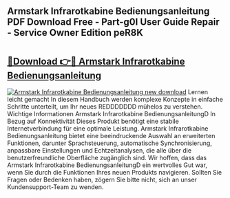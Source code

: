 ## Armstark Infrarotkabine Bedienungsanleitung PDF Download Free - Part-g0I User Guide Repair - Service Owner Edition peR8K

# <h2><a href="http://df2wus.blite.top/?on=Armstark+Infrarotkabine+Bedienungsanleitung">🔗Download 👉🔴 Armstark Infrarotkabine Bedienungsanleitung</a></h2>

[![Armstark Infrarotkabine Bedienungsanleitung new download](https://i.imgur.com/lujVjoI.png)](http://df2wus.blite.top/?on=Armstark+Infrarotkabine+Bedienungsanleitung)
Lernen leicht gemacht In diesem Handbuch werden komplexe Konzepte in einfache Schritte unterteilt, um Ihr neues REDDDDDDD mühelos zu verstehen. Wichtige Informationen Armstark Infrarotkabine BedienungsanleitungD In Bezug auf Konnektivität Dieses Produkt benötigt eine stabile Internetverbindung für eine optimale Leistung. Armstark Infrarotkabine Bedienungsanleitung bietet eine beeindruckende Auswahl an erweiterten Funktionen, darunter Sprachsteuerung, automatische Synchronisierung, anpassbare Einstellungen und Echtzeitanalysen, die alle über die benutzerfreundliche Oberfläche zugänglich sind. Wir hoffen, dass das Armstark Infrarotkabine BedienungsanleitungD ein wertvolles Gut war, wenn Sie durch die Funktionen Ihres neuen Produkts navigieren. Sollten Sie Fragen oder Bedenken haben, zögern Sie bitte nicht, sich an unser Kundensupport-Team zu wenden.
